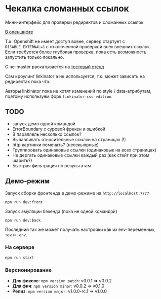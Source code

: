 # Чекалка сломанных ссылок

Мини-интерфейс для проверки редиректов и сломанных ссылок

[В опеншифте](http://linkebroken.utm.sigma.sbrf.ru/)

Т.к. Openshift не имеет доступ вовне, сервер стартует с `DISABLE_EXTERNAL=1`
с отключенной проверкой всех внешних ссылок. Если требуется более глубокая проверка,
пока есть возможность запустить только локально.

С не-master раскатывается на [тестовый стенд](http://linkebroken-test.utm.sigma.sbrf.ru/)

Сам кроулинг linkinator'а не используется, т.к. может зависать на редиректах пока что.

Авторы linkinator пока не хотят изменений по style / data-атрибутам, поэтому
используем форк `linkinator-css-edition`.

## TODO

- запуск демо одной командой
- ErrorBoundary с суровой фрекен и ошибкой
- В параллель несколько ссылок?
- Вылавливать относительные ссылки на страницах (!)
- http картинки помечать? (несекьюрные)
- Группировать одинаковые ссылки (одинаковые на всех страницах)
- Не дергать одинаковые ссылки каждый раз (как стейт при этом шарить?)
- Быстрая фильтрация по результатам

## Демо-режим

Запуск сборки фронтенда в демо-режиме на `http://localhost:7777`

    npm run dev:front

Запуск эмуляции бэкенда (пока не одной командой)

    npm run dev:back

Последний так же может получать настройки как из env-переменных, так и `.env`.


### На сервере

    npm run start

### Версионирование

- **Для фиксов**: `npm version patch`: v0.0.1 => v0.0.2
- **Для фич**: `npm version minor`: v0.0.2 => v0.1.0
- **Релиз**: `npm version major`: v1.0.0-rc.1 => v1.0.0
